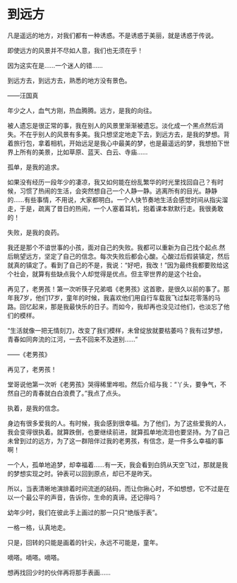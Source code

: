 # 到远方

凡是遥远的地方，对我们都有一种诱惑。不是诱惑于美丽，就是诱惑于传说。

即使远方的风景并不尽如人意，我们也无须在乎！

因为这实在是……一个迷人的错……

到远方去，到远方去，熟悉的地方没有景色。

——汪国真

年少之人，血气方刚，热血腾腾。远方，是我的向往。

被人遗忘是很正常的事，我在别人的风景里渐渐被遗忘。淡化成一个黑点然后消失。不在乎别人的风景有多美。我只想坚定地走下去，到远方去，是我的梦想。背着旅行包，拿着相机，开始远足是我心中最美的梦，也是最遥远的梦，我想拍下世界上所有的美景，比如草原、蓝天、白云、寺庙……

孤单，是我的追求。

如果没有经历一段年少的凄凉，我又如何能在纷乱繁华的时光里找回自己？有时候，习惯了热闹的生活，会突然想自己一个人静一静。逃离所有的目光。静静的……有些事情，不用说，大家都明白。一个人快节奏地生活会感觉时间从指尖溜走，于是，疏离了昔日的热闹，一个人塞着耳机，抱着课本默默行走。我很勇敢的！

失败，是我的良药。

我还是那个不谙世事的小孩，面对自己的失败。我都可以重新为自己找个起点.然后眺望远方，坚定了自己的信念。每次失败后都会心酸。心酸过后假装镇定，然后就真的镇定了。看到了自己的不是，我说：“好吧，我改！”因为最终我都要败给这个社会，就算有些缺点我个人却觉得是优点。但主宰世界的是这个社会。

再见了，老男孩！第一次听筷子兄弟唱《老男孩》这首歌，是很久以前的事了。那年我7岁，他们17岁，童年的时候，我喜欢他们用自行车载我飞过梨花零落的马路。回忆起来，那是我最快乐的日子。而如今，我却再也没见过他们，也淡忘了他们的模样。

“生活就像一把无情刻刀，改变了我们模样，未曾绽放就要枯萎吗？我有过梦想，青春如同奔流的江河，一去不回来不及道别……”

——《老男孩》

再见了，老男孩！

堂哥说他第一次听《老男孩》哭得稀里哗啦。然后介绍与我：“丫头，要争气，不然自己的青春就白白浪费了。”我点了点头。

执着，是我的信念。

身边有很多爱我的人。有时候，我会感到很幸福。为了他们，为了这些爱我的人，我会变得很执着。就算跌倒，也要继续前进，就算孤单地流泪也要坚持。为了自己未曾到过的远方，为了这一群陪伴过我的老男孩，有信念，是一件多么幸福的事啊！

一个人，孤单地追梦，却幸福着……有一天，我会看到白鸽从天空飞过，那就是我的梦想实现之时。钟表可以回到原点，却已不是昨天。

所以，当表清晰地演排着时间流逝的砝码，而让你揪心时，不如想想，它不过是在以一个最公平的声音，告诉你，生命的真谛。还记得吗？

幼年少时，我们在彼此手上画过的那一只只“绝版手表”。

一格一格，认真地走。

只是，回转的只能是画着的针尖，永远不可能是，童年。

嘀嗒。嘀嗒。嘀嗒。

想再找回少时的伙伴再将那手表画……